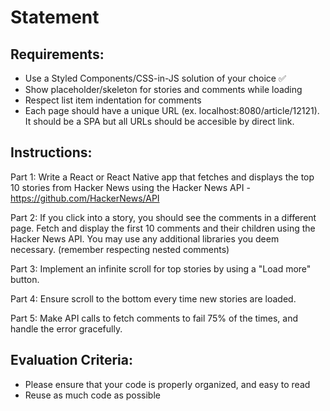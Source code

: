 # Statement

## Requirements:

- Use a Styled Components/CSS-in-JS solution of your choice ✅
- Show placeholder/skeleton for stories and comments while loading
- Respect list item indentation for comments
- Each page should have a unique URL (ex. localhost:8080/article/12121). It should be a SPA but all URLs should be accesible by direct link.

## Instructions:

Part 1: Write a React or React Native app that fetches and displays the top 10 stories from Hacker News using the Hacker News API - https://github.com/HackerNews/API

Part 2: If you click into a story, you should see the comments in a different page.
Fetch and display the first 10 comments and their children using the Hacker News API.
You may use any additional libraries you deem necessary. (remember respecting nested comments)

Part 3: Implement an infinite scroll for top stories by using a "Load more" button.

Part 4: Ensure scroll to the bottom every time new stories are loaded.

Part 5: Make API calls to fetch comments to fail 75% of the times, and handle the error gracefully.

## Evaluation Criteria:

- Please ensure that your code is properly organized, and easy to read
- Reuse as much code as possible
